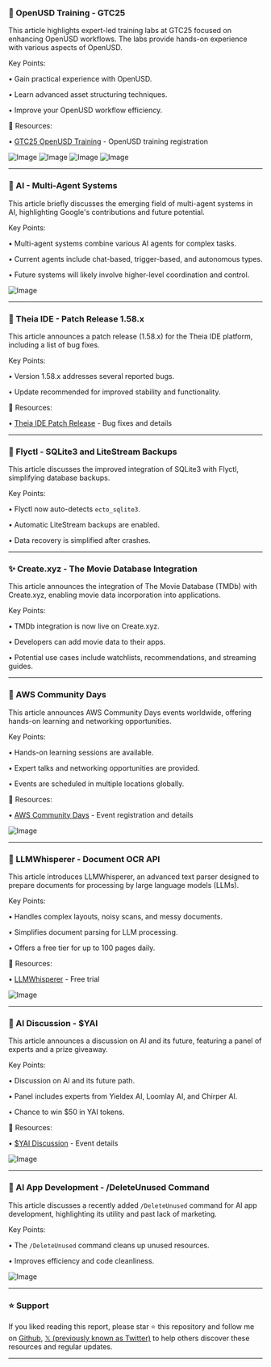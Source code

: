 ### 🚀 OpenUSD Training - GTC25

This article highlights expert-led training labs at GTC25 focused on enhancing OpenUSD workflows.  The labs provide hands-on experience with various aspects of OpenUSD.


Key Points:

• Gain practical experience with OpenUSD.

• Learn advanced asset structuring techniques.


• Improve your OpenUSD workflow efficiency.


🔗 Resources:

• [GTC25 OpenUSD Training](https://nvda.ws/3Epi4R6) -  OpenUSD training registration

![Image](https://pbs.twimg.com/media/GkMUmA5XoAE1byj?format=jpg&name=360x360)
![Image](https://pbs.twimg.com/media/GkMUmqXWMAAormP?format=jpg&name=360x360)
![Image](https://pbs.twimg.com/media/GkMUn_jW0AA0Lch?format=jpg&name=360x360)
![Image](https://pbs.twimg.com/media/GkMUoXlWkAAluZm?format=jpg&name=360x360)



---

### 🤖 AI - Multi-Agent Systems

This article briefly discusses the emerging field of multi-agent systems in AI, highlighting Google's contributions and future potential.


Key Points:

• Multi-agent systems combine various AI agents for complex tasks.


• Current agents include chat-based, trigger-based, and autonomous types.


•  Future systems will likely involve higher-level coordination and control.


![Image](https://pbs.twimg.com/media/GkMEe1eaMAA6gL7?format=jpg&name=small)



---

### 🤖 Theia IDE - Patch Release 1.58.x

This article announces a patch release (1.58.x) for the Theia IDE platform, including a list of bug fixes.


Key Points:

•  Version 1.58.x addresses several reported bugs.


• Update recommended for improved stability and functionality.


🔗 Resources:

• [Theia IDE Patch Release](https://github.com/eclipse-theia/theia-ide/issues/462) - Bug fixes and details


---

### 🚀 Flyctl - SQLite3 and LiteStream Backups

This article discusses the improved integration of SQLite3 with Flyctl, simplifying database backups.


Key Points:

• Flyctl now auto-detects `ecto_sqlite3`.


• Automatic LiteStream backups are enabled.


• Data recovery is simplified after crashes.


---

### ✨ Create.xyz - The Movie Database Integration

This article announces the integration of The Movie Database (TMDb) with Create.xyz, enabling movie data incorporation into applications.


Key Points:

• TMDb integration is now live on Create.xyz.


• Developers can add movie data to their apps.


• Potential use cases include watchlists, recommendations, and streaming guides.


---

### 🚀 AWS Community Days

This article announces AWS Community Days events worldwide, offering hands-on learning and networking opportunities.


Key Points:

• Hands-on learning sessions are available.


• Expert talks and networking opportunities are provided.


• Events are scheduled in multiple locations globally.


🔗 Resources:

• [AWS Community Days](https://go.aws/4i2uHjG) - Event registration and details


![Image](https://pbs.twimg.com/media/GkLd32yWEAIYYen?format=jpg&name=small)


---

### 🤖 LLMWhisperer - Document OCR API

This article introduces LLMWhisperer, an advanced text parser designed to prepare documents for processing by large language models (LLMs).


Key Points:

•  Handles complex layouts, noisy scans, and messy documents.


• Simplifies document parsing for LLM processing.


• Offers a free tier for up to 100 pages daily.


🔗 Resources:

• [LLMWhisperer](https://unstract.com/start-for-free/) - Free trial


![Image](https://pbs.twimg.com/media/GkLdbZWWIAAiz57?format=jpg&name=small)


---

### 🤖 AI Discussion - $YAI

This article announces a discussion on AI and its future, featuring a panel of experts and a prize giveaway.


Key Points:

•  Discussion on AI and its future path.


• Panel includes experts from Yieldex AI, Loomlay AI, and Chirper AI.


• Chance to win $50 in YAI tokens.


🔗 Resources:

• [$YAI Discussion](https://x.com/i/spaces/1yoKMoNjzpYJQ…) -  Event details


![Image](https://pbs.twimg.com/ext_tw_video_thumb/1892280850466869248/pu/img/xZSrbqBouTg1yfIg.jpg)



---

### 🤖 AI App Development - /DeleteUnused Command

This article discusses a recently added `/DeleteUnused` command for AI app development, highlighting its utility and past lack of marketing.


Key Points:

• The `/DeleteUnused` command cleans up unused resources.


•  Improves efficiency and code cleanliness.


![Image](https://pbs.twimg.com/media/GkK6Y1sb0AAYM7C?format=jpg&name=small)


---

### ⭐️ Support

If you liked reading this report, please star ⭐️ this repository and follow me on [Github](https://github.com/Drix10), [𝕏 (previously known as Twitter)](https://x.com/DRIX_10_) to help others discover these resources and regular updates.

---